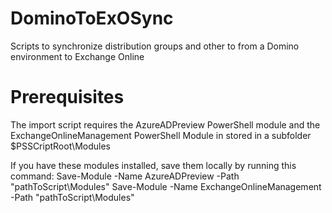 # DominoToExOSync
Scripts to synchronize distribution groups and other to from a Domino environment to Exchange Online

# Prerequisites
The import script requires the AzureADPreview PowerShell module and the ExchangeOnlineManagement PowerShell Module in stored in a subfolder $PSSCriptRoot\Modules

If you have these modules installed, save them locally by running this command:
Save-Module -Name AzureADPreview -Path "pathToScript\Modules"
Save-Module -Name ExchangeOnlineManagement -Path "pathToScript\Modules"
